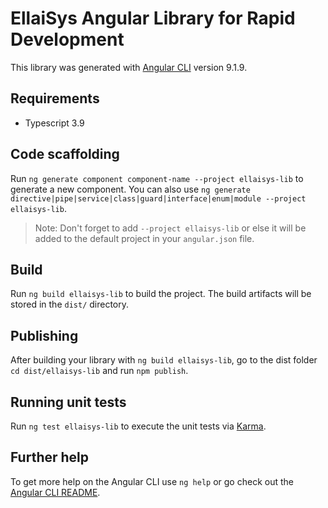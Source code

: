 # EllaiSys Angular Library for Rapid Development

This library was generated with [Angular CLI](https://github.com/angular/angular-cli) version 9.1.9.

## Requirements
- Typescript 3.9

## Code scaffolding

Run `ng generate component component-name --project ellaisys-lib` to generate a new component. You can also use `ng generate directive|pipe|service|class|guard|interface|enum|module --project ellaisys-lib`.
> Note: Don't forget to add `--project ellaisys-lib` or else it will be added to the default project in your `angular.json` file. 

## Build

Run `ng build ellaisys-lib` to build the project. The build artifacts will be stored in the `dist/` directory.

## Publishing

After building your library with `ng build ellaisys-lib`, go to the dist folder `cd dist/ellaisys-lib` and run `npm publish`.

## Running unit tests

Run `ng test ellaisys-lib` to execute the unit tests via [Karma](https://karma-runner.github.io).

## Further help

To get more help on the Angular CLI use `ng help` or go check out the [Angular CLI README](https://github.com/angular/angular-cli/blob/master/README.md).
